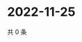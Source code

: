 # 2022-11-25

共 0 条

<!-- BEGIN WEIBO -->
<!-- 最后更新时间 Fri Nov 25 2022 05:13:07 GMT+0800 (China Standard Time) -->

<!-- END WEIBO -->
